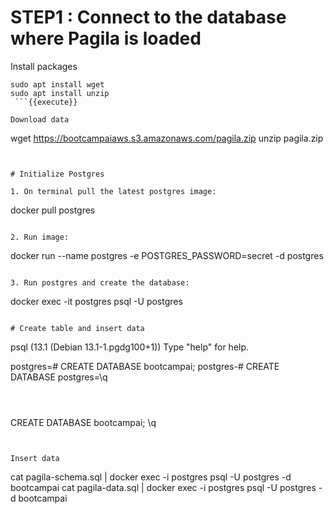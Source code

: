 # STEP1 : Connect to the database where Pagila is loaded

Install packages
```
sudo apt install wget
sudo apt install unzip
 ```{{execute}}

Download data
```
wget https://bootcampaiaws.s3.amazonaws.com/pagila.zip
unzip pagila.zip
```{{execute}}


# Initialize Postgres

1. On terminal pull the latest postgres image:
```
docker pull postgres
```{{execute}}

2. Run image:
```
docker run --name postgres -e POSTGRES_PASSWORD=secret -d postgres
```{{execute}}

3. Run postgres and create the database:
```
docker exec -it postgres psql -U postgres
```{{execute}}

# Create table and insert data

```
psql (13.1 (Debian 13.1-1.pgdg100+1))
Type "help" for help.

postgres=# CREATE DATABASE bootcampai;
postgres-# CREATE DATABASE
postgres=\q
```



```
CREATE DATABASE bootcampai;
\q
```{{execute}}


Insert data
```
cat pagila-schema.sql | docker exec -i postgres psql -U postgres -d bootcampai
cat pagila-data.sql | docker exec -i postgres psql -U postgres -d bootcampai
```{{execute}}

